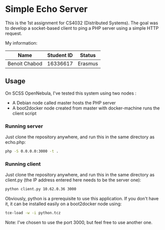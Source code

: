 # Simple Echo Server

This is the 1st assignment for CS4032 (Distributed Systems). The goal was to develop  a socket-based client to ping a PHP server using a simple HTTP request.

My information:

|Name             |Student ID|Status|
|-----------------|:--------:|:--------:|
|Benoit Chabod    |16336617  |Erasmus  |

## Usage

On SCSS OpenNebula, I've tested this system using two nodes :

 * A Debian node called master hosts the PHP server
 * A boot2docker node created from master with docker-machine runs the client script


### Running server

Just clone the repository anywhere, and run this in the same directory as echo.php:

```bash
php -S 0.0.0.0:3000 -t .
```

### Running client

Just clone the repository anywhere, and run this in the same directory as client.py (the IP address entered here needs to be the server one):

```bash
python client.py 10.62.0.36 3000
```

Obviously, python is a prerequisite to use this application. If you don't have it, it can be installed easily on a boot2docker node using:

```bash
tce-load -w -i python.tcz
```

Note: I've chosen to use the port 3000, but feel free to use another one.
